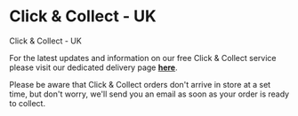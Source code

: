 # Click & Collect - UK

Click & Collect - UK

For the latest updates and information on our free Click & Collect service please visit our dedicated delivery page [**here**](https://www.hollandandbarrett.com/info/delivery-and-returns/click-collect/).

Please be aware that Click & Collect orders don't arrive in store at a set time, but don't worry, we'll send you an email as soon as your order is ready to collect.
